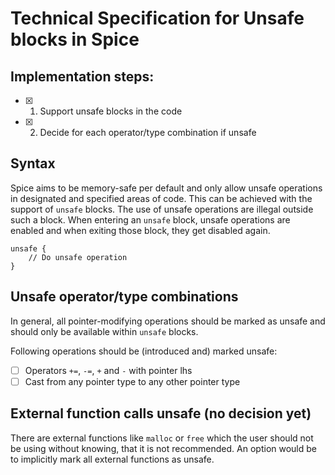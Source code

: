 # Technical Specification for Unsafe blocks in Spice

## Implementation steps:

- [x] 1. Support unsafe blocks in the code
- [x] 2. Decide for each operator/type combination if unsafe

## Syntax

Spice aims to be memory-safe per default and only allow unsafe operations in
designated and specified areas of code. This can be achieved with the support
of `unsafe` blocks. The use of unsafe operations are illegal outside such a
block. When entering an `unsafe` block, unsafe operations are enabled and
when exiting those block, they get disabled again.

```spice
unsafe {
    // Do unsafe operation
}
```

## Unsafe operator/type combinations
In general, all pointer-modifying operations should be marked as unsafe and
should only be available within `unsafe` blocks.

Following operations should be (introduced and) marked unsafe:

- [ ] Operators `+=`, `-=`, `+` and `-` with pointer lhs
- [ ] Cast from any pointer type to any other pointer type

## External function calls unsafe (no decision yet)
There are external functions like `malloc` or `free` which the user should
not be using without knowing, that it is not recommended. An option would be
to implicitly mark all external functions as unsafe.